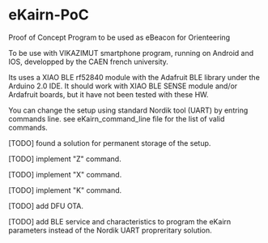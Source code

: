 # eKairn-PoC
Proof of Concept Program to be used as eBeacon for Orienteering

To be use with VIKAZIMUT smartphone program, running on Android and IOS, developped by the CAEN french university.

Its uses a XIAO BLE rf52840 module with the Adafruit BLE library under the Arduino 2.0 IDE.
It should work with XIAO BLE SENSE module and/or Ardafruit boards, but it have not been tested with these HW.

You can change the setup using standard Nordik tool (UART) by entring commands line.
see eKairn_command_line file for the list of valid commands.

[TODO] found a solution for permanent storage of the setup.

[TODO] implement "Z" command.

[TODO] implement "X" command.

[TODO] implement "K" command.

[TODO] add DFU OTA.

[TODO] add BLE service and characteristics to program the eKairn parameters instead of the Nordik UART propreritary solution.
